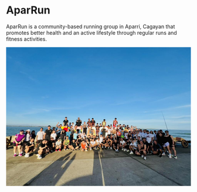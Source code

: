 # AparRun
AparRun is a community-based running group in Aparri, Cagayan that promotes better health and an active lifestyle through regular runs and fitness activities.

![image alt](https://github.com/ljremolacio-blip/AparRun/blob/26c218412a3f9496895c4f42d96c359ce646406a/aparrun.jpg)

